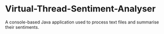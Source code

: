 # Virtual-Thread-Sentiment-Analyser
A console-based Java application used to process text files and summarise their sentiments.
